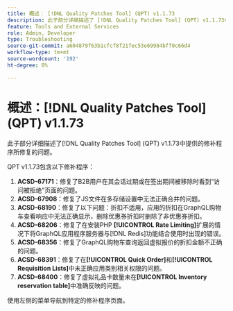 ```yaml
---
title: 概述： [!DNL Quality Patches Tool] (QPT) v1.1.73
description: 此子部分详细描述了 [!DNL Quality Patches Tool] (QPT) v1.1.73中提供的修补程序所修复的问题。
feature: Tools and External Services
role: Admin, Developer
type: Troubleshooting
source-git-commit: a604879f63b1cfcf8f21fec53e69984bff0c66d4
workflow-type: tm+mt
source-wordcount: '192'
ht-degree: 0%

---
```


# 概述：[!DNL Quality Patches Tool] (QPT) v1.1.73

此子部分详细描述了[!DNL Quality Patches Tool] (QPT) v1.1.73中提供的修补程序所修复的问题。

QPT v1.1.73包含以下修补程序：
1. **ACSD-67171**：修复了B2B用户在其会话过期或在签出期间被移除时看到“访问被拒绝”页面的问题。
1. **ACSD-67908**：修复了JS文件在多存储设置中无法正确合并的问题。
1. **ACSD-68190**：修复了以下问题：折扣不适用，应用的折扣在GraphQL购物车查看响应中无法正确显示，删除优惠券折扣时删除了非优惠券折扣。
1. **ACSD-68206**：修复了在安装PHP **[!UICONTROL Rate Limiting]**&#x200B;扩展的情况下将GraphQL应用程序服务器与[!DNL Redis]功能结合使用时出现的错误。
1. **ACSD-68356**：修复了GraphQL购物车查询返回虚拟报价的折扣金额不正确的问题。
1. **ACSD-68391**：修复了在&#x200B;**[!UICONTROL Quick Order]**&#x200B;和&#x200B;**[!UICONTROL Requisition Lists]**&#x200B;中未正确应用类别相关权限的问题。
1. **ACSD-68400**：修复了虚拟礼品卡数量未在&#x200B;**[!UICONTROL Inventory reservation table]**&#x200B;中准确反映的问题。

使用左侧的菜单导航到特定的修补程序页面。
